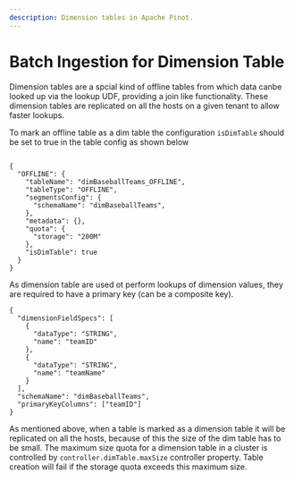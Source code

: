 ```yaml
---
description: Dimension tables in Apache Pinot.
---
```


# Batch Ingestion for Dimension Table 

Dimension tables are a spcial kind of offline tables from which data canbe looked up via the lookup UDF, providing a join like functionality. These dimension tables are replicated on all the hosts on a given tenant to allow faster lookups.

To mark an offline table as a dim table the configuration `isDimTable` should be set to true in the table config as shown below

```text

{
  "OFFLINE": {
    "tableName": "dimBaseballTeams_OFFLINE",
    "tableType": "OFFLINE",
    "segmentsConfig": {
      "schemaName": "dimBaseballTeams",
    },
    "metadata": {},
    "quota": {
      "storage": "200M"
    },
    "isDimTable": true
  }
}

```

As dimension table are used ot perform lookups of dimension values, they are required to have a primary key (can be a composite key).

```text
{
  "dimensionFieldSpecs": [
    {
      "dataType": "STRING",
      "name": "teamID"
    },
    {
      "dataType": "STRING",
      "name": "teamName"
    }
  ],
  "schemaName": "dimBaseballTeams",
  "primaryKeyColumns": ["teamID"]
}

```

As mentioned above, when a table is marked as a dimension table it will be replicated on all the hosts, because of this the size of the dim table has to be small. The maximum size quota for a dimension table in a cluster is controlled by `controller.dimTable.maxSize` controller property. Table creation will fail if the storage quota exceeds this maximum size.